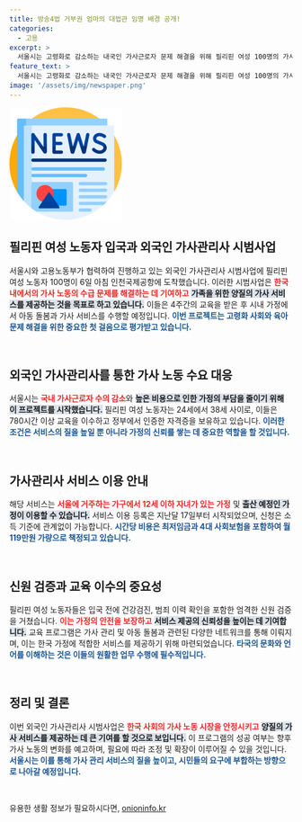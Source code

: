 ```yaml
---
title: 방송4법 거부권 엄마의 대법관 임명 배경 공개!
categories:
  - 고용
excerpt: >
  서울시는 고령화로 감소하는 내국인 가사근로자 문제 해결을 위해 필리핀 여성 100명의 가사관리사 시범사업을 시작했다. 입국한 이들은 특화교육 후 서울 가정에서 6개월간 가사 서비스를 제공할 예정이다.
feature_text: >
  서울시는 고령화로 감소하는 내국인 가사근로자 문제 해결을 위해 필리핀 여성 100명의 가사관리사 시범사업을 시작했다. 입국한 이들은 특화교육 후 서울 가정에서 6개월간 가사 서비스를 제공할 예정이다.
image: '/assets/img/newspaper.png'
---
```


<p><img src="/assets/img/newspaper.png" alt="kimp 속보" /></p>

<h2 data-ke-size="size26">필리핀 여성 노동자 입국과 외국인 가사관리사 시범사업</h2>

<p>서울시와 고용노동부가 협력하여 진행하고 있는 외국인 가사관리사 시범사업에 필리핀 여성 노동자 100명이 6일 아침 인천국제공항에 도착했습니다. 이러한 시범사업은 <b><span style="color: #ee2323;">한국 내에서의 가사 노동의 수급 문제를 해결하는 데 기여하고</span></b> <b><span style="background-color: #21538527;">가족을 위한 양질의 가사 서비스를 제공하는 것을 목표로 하고 있습니다.</span></b> 이들은 4주간의 교육을 받은 후 시내 가정에서 아동 돌봄과 가사 서비스를 수행할 예정입니다. <b><span style="color: #1a5490;">이번 프로젝트는 고령화 사회와 육아 문제 해결을 위한 중요한 첫 걸음으로 평가받고 있습니다.</span></b></p>

<p data-ke-size="size16">&nbsp;</p>

<h2 data-ke-size="size26">외국인 가사관리사를 통한 가사 노동 수요 대응</h2>

<p>서울시는 <b><span style="color: #ee2323;">국내 가사근로자 수의 감소</span></b>와 <b><span style="background-color: #21538527;">높은 비용으로 인한 가정의 부담을 줄이기 위해 이 프로젝트를 시작했습니다.</span></b> 필리핀 여성 노동자는 24세에서 38세 사이로, 이들은 780시간 이상 교육을 이수하고 정부에서 인증한 자격증을 보유하고 있습니다. <b><span style="color: #1a5490;">이러한 조건은 서비스의 질을 높일 뿐 아니라 가정의 신뢰를 쌓는 데 중요한 역할을 할 것입니다.</span></b></p>

<p data-ke-size="size16">&nbsp;</p>

<h2 data-ke-size="size26">가사관리사 서비스 이용 안내</h2>

<p>해당 서비스는 <b><span style="color: #ee2323;">서울에 거주하는 가구에서 12세 이하 자녀가 있는 가정</span></b> 및 <b><span style="background-color: #21538527;">출산 예정인 가정이 이용할 수 있습니다.</span></b> 서비스 이용 등록은 지난달 17일부터 시작되었으며, 신청은 소득 기준에 관계없이 가능합니다. <b><span style="color: #1a5490;">시간당 비용은 최저임금과 4대 사회보험을 포함하여 월 119만원 가량으로 책정되고 있습니다.</span></b></p>

<p data-ke-size="size16">&nbsp;</p>

<h2 data-ke-size="size26">신원 검증과 교육 이수의 중요성</h2>

<p>필리핀 여성 노동자들은 입국 전에 건강검진, 범죄 이력 확인을 포함한 엄격한 신원 검증을 거쳤습니다. <b><span style="color: #ee2323;">이는 가정의 안전을 보장하고</span></b> <b><span style="background-color: #21538527;">서비스 제공의 신뢰성을 높이는 데 기여합니다.</span></b> 교육 프로그램은 가사 관리 및 아동 돌봄과 관련된 다양한 네트워크를 통해 이뤄지며, 이는 한국 가정에 적합한 서비스를 제공하기 위해 마련되었습니다. <b><span style="color: #1a5490;">타국의 문화와 언어를 이해하는 것은 이들의 원활한 업무 수행에 필수적입니다.</span></b></p>

<p data-ke-size="size16">&nbsp;</p>

<h2 data-ke-size="size26">정리 및 결론</h2>

<p>이번 외국인 가사관리사 시범사업은 <b><span style="color: #ee2323;">한국 사회의 가사 노동 시장을 안정시키고</span></b> <b><span style="background-color: #21538527;">양질의 가사 서비스를 제공하는 데 큰 기여를 할 것으로 보입니다.</span></b> 이 프로그램의 성공 여부는 향후 가사 노동의 변화를 예고하며, 필요에 따라 조정 및 확장이 이루어질 수 있을 것입니다. <b><span style="color: #1a5490;">서울시는 이를 통해 가사 관리 서비스의 질을 높이고, 시민들의 요구에 부합하는 방향으로 나아갈 예정입니다.</span></b></p>

<p data-ke-size="size16">&nbsp;</p>
유용한 생활 정보가 필요하시다면, <a href="https://onioninfo.kr" rel="dofollow">onioninfo.kr</a>


